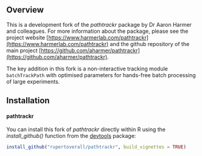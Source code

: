 

Overview
--------

This is a development fork of the *pathtrackr* package by Dr Aaron Harmer and colleagues.
For more information about the package, please see the project website [https://www.harmerlab.com/pathtrackr](https://www.harmerlab.com/pathtrackr) and the github repository of the main project [https://github.com/aharmer/pathtrackr](https://github.com/aharmer/pathtrackr).

The key addition in this fork is a non-interactive tracking module `batchTrackPath` with optimised parameters for hands-free batch processing of large experiments.
<br />  


Installation
------------

#### pathtrackr

You can install this fork of *pathtrackr* directly within R using the *install\_github()* function from the [devtools](https://www.rstudio.com/products/rpackages/devtools/) package:

``` r
install_github("rupertoverall/pathtrackr", build_vignettes = TRUE)
```



